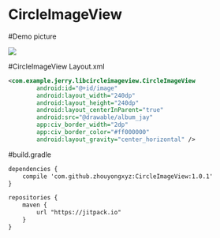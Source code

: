# CircleImageView

#Demo picture

<img src="https://raw.githubusercontent.com/zhouyongxyz/CircleImageView/master/circleimageview_demo.png"/>

#CircleImageView Layout.xml
```xml
<com.example.jerry.libcircleimageview.CircleImageView
        android:id="@+id/image"
        android:layout_width="240dp"
        android:layout_height="240dp"
        android:layout_centerInParent="true"
        android:src="@drawable/album_jay"
        app:civ_border_width="2dp"
        app:civ_border_color="#ff000000"
        android:layout_gravity="center_horizontal" />
 ```       

#build.gradle 

```xml
dependencies {
    compile 'com.github.zhouyongxyz:CircleImageView:1.0.1'
}
```
```xml
repositories {
    maven {
        url "https://jitpack.io"
    }
}
```
